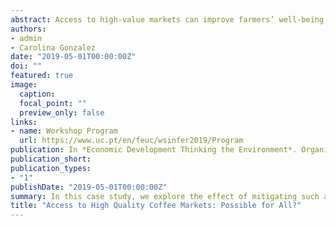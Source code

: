 ```yaml
---
abstract: Access to high-value markets can improve farmers’ well-being, provided that these markets remunerate quality. Classical economic theory, under a scenario of perfect information, holds that the price received by producers reflects the quality of their product. Therefore, it implies that produce-quality determines a farmer’s access to such high-value markets. However, in practice, producers or buyers cannot readily evaluate a product’s quality. In this case study, we explore the effect of mitigating such asymmetry of information (on product quality) on access to high-value markets. Specifically, we consider the effect of quantifying and certifying coffee-quality on the price received by small coffee growers in eight municipalities of Colombia’s Nariño department, between 2012 and 2016. Using an econometric methodology of ‘differences in differences’, we find that providing small coffee-growers with technical and commercial advice, alongside a ‘coffee cup test’, increases, on average, their sale price of coffee by $2,710 (COP/kg), in comparison with coffee farmers who did not receive this support. Additionally, we demonstrate that this effect is heterogeneous for the coffee farmers who received the treatment, due to the varying agroecological conditions of the different farms.
authors:
- admin
- Carolina Gonzalez
date: "2019-05-01T00:00:00Z"
doi: ""
featured: true
image:
  caption: 
  focal_point: ""
  preview_only: false
links:
- name: Workshop Program
  url: https://www.uc.pt/en/feuc/wsinfer2019/Program
publication: In *Economic Development Thinking the Environment*. Organized by International Network for Economic Research (INFER) and Centre for Business and Economics Research (CeBER).
publication_short: 
publication_types:
- "1"
publishDate: "2019-05-01T00:00:00Z"
summary: In this case study, we explore the effect of mitigating such asymmetry of information (on product quality) on access to high-value markets. Specifically, we consider the effect of quantifying and certifying coffee-quality on the price received by small coffee growers in eight municipalities of Colombia’s Nariño department, between 2012 and 2016.
title: "Access to High Quality Coffee Markets: Possible for All?"
---
```

